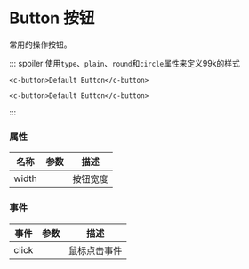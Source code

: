 # Button 按钮
  常用的操作按钮。

::: spoiler 使用`type`、`plain`、`round`和`circle`属性来定义99k的样式

```vue
<c-button>Default Button</c-button>

<c-button>Default Button</c-button>
```
:::


### 属性

| 名称 | 参数 | 描述 |
| ------ | ------ | ------ |
| width |  | 按钮宽度 |



### 事件
| 事件 | 参数 | 描述 |
| ------ | ------ | ------ |
| click |  | 鼠标点击事件 |
